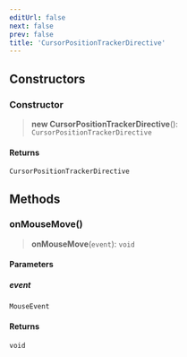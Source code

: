 ```yaml
---
editUrl: false
next: false
prev: false
title: 'CursorPositionTrackerDirective'
---
```


## Constructors

### Constructor

> **new CursorPositionTrackerDirective**(): `CursorPositionTrackerDirective`

#### Returns

`CursorPositionTrackerDirective`

## Methods

### onMouseMove()

> **onMouseMove**(`event`): `void`

#### Parameters

##### event

`MouseEvent`

#### Returns

`void`
